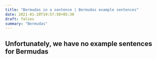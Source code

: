 ```yaml
---
title: "Bermudas in a sentence | Bermudas example sentences"
date: 2021-01-20T19:57:50+05:30
draft: falses
summary: "Bermudas"
---
```

## Unfortunately, we have no example sentences for Bermudas                 

